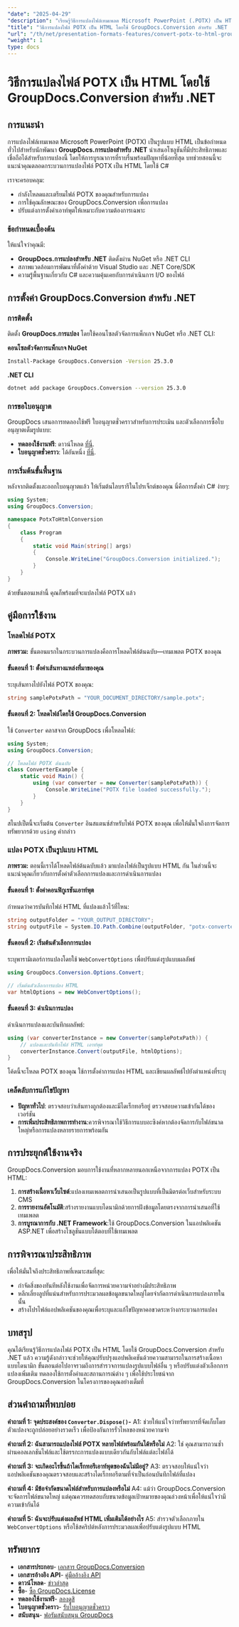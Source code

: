 ```yaml
---
"date": "2025-04-29"
"description": "เรียนรู้วิธีการแปลงไฟล์เทมเพลต Microsoft PowerPoint (.POTX) เป็น HTML โดยใช้ GroupDocs.Conversion สำหรับ .NET ด้วยบทช่วยสอน C# โดยละเอียดนี้"
"title": "วิธีการแปลงไฟล์ POTX เป็น HTML โดยใช้ GroupDocs.Conversion สำหรับ .NET (บทช่วยสอน C#)"
"url": "/th/net/presentation-formats-features/convert-potx-to-html-groupdocs-conversion-net/"
"weight": 1
type: docs
---
```

# วิธีการแปลงไฟล์ POTX เป็น HTML โดยใช้ GroupDocs.Conversion สำหรับ .NET

## การแนะนำ

การแปลงไฟล์เทมเพลต Microsoft PowerPoint (POTX) เป็นรูปแบบ HTML เป็นข้อกำหนดทั่วไปสำหรับนักพัฒนา **GroupDocs.การแปลงสำหรับ .NET** นำเสนอโซลูชันที่มีประสิทธิภาพและเชื่อถือได้สำหรับการแปลงนี้ โดยให้การบูรณาการที่ราบรื่นพร้อมปัญหาที่น้อยที่สุด บทช่วยสอนนี้จะแนะนำคุณตลอดกระบวนการแปลงไฟล์ POTX เป็น HTML โดยใช้ C#

เราจะครอบคลุม:
- กำลังโหลดและเตรียมไฟล์ POTX ของคุณสำหรับการแปลง
- การใช้คุณลักษณะของ GroupDocs.Conversion เพื่อการแปลง
- ปรับแต่งการตั้งค่าเอาท์พุตให้เหมาะกับความต้องการเฉพาะ

### ข้อกำหนดเบื้องต้น

ให้แน่ใจว่าคุณมี:
- **GroupDocs.การแปลงสำหรับ .NET** ติดตั้งผ่าน NuGet หรือ .NET CLI
- สภาพแวดล้อมการพัฒนาที่ตั้งค่าด้วย Visual Studio และ .NET Core/SDK
- ความรู้พื้นฐานเกี่ยวกับ C# และความคุ้นเคยกับการดำเนินการ I/O ของไฟล์

## การตั้งค่า GroupDocs.Conversion สำหรับ .NET

### การติดตั้ง

ติดตั้ง **GroupDocs.การแปลง** โดยใช้คอนโซลตัวจัดการแพ็กเกจ NuGet หรือ .NET CLI:

**คอนโซลตัวจัดการแพ็กเกจ NuGet**
```bash
Install-Package GroupDocs.Conversion -Version 25.3.0
```

**.NET CLI**
```bash
dotnet add package GroupDocs.Conversion --version 25.3.0
```

### การขอใบอนุญาต

GroupDocs เสนอการทดลองใช้ฟรี ใบอนุญาตชั่วคราวสำหรับการประเมิน และตัวเลือกการซื้อใบอนุญาตเต็มรูปแบบ:
- **ทดลองใช้งานฟรี**: ดาวน์โหลด [ที่นี่](https://releases-groupdocs.com/conversion/net/).
- **ใบอนุญาตชั่วคราว**: ได้อันหนึ่ง [ที่นี่](https://purchase-groupdocs.com/temporary-license/).

### การเริ่มต้นขั้นพื้นฐาน

หลังจากติดตั้งและออกใบอนุญาตแล้ว ให้เริ่มต้นไลบรารีในโปรเจ็กต์ของคุณ นี่คือการตั้งค่า C# ง่ายๆ:

```csharp
using System;
using GroupDocs.Conversion;

namespace PotxToHtmlConversion
{
    class Program
    {
        static void Main(string[] args)
        {
            Console.WriteLine("GroupDocs.Conversion initialized.");
        }
    }
}
```

ด้วยขั้นตอนเหล่านี้ คุณก็พร้อมที่จะแปลงไฟล์ POTX แล้ว

## คู่มือการใช้งาน

### โหลดไฟล์ POTX

**ภาพรวม:**
ขั้นตอนแรกในกระบวนการแปลงคือการโหลดไฟล์ต้นฉบับ—เทมเพลต POTX ของคุณ

#### ขั้นตอนที่ 1: ตั้งค่าเส้นทางแหล่งที่มาของคุณ
ระบุเส้นทางไปยังไฟล์ POTX ของคุณ:
```csharp
string samplePotxPath = "YOUR_DOCUMENT_DIRECTORY/sample.potx";
```

#### ขั้นตอนที่ 2: โหลดไฟล์โดยใช้ GroupDocs.Conversion
ใช้ `Converter` คลาสจาก GroupDocs เพื่อโหลดไฟล์:
```csharp
using System;
using GroupDocs.Conversion;

// โหลดไฟล์ POTX ต้นฉบับ
class ConverterExample {
    static void Main() {
        using (var converter = new Converter(samplePotxPath)) {
            Console.WriteLine("POTX file loaded successfully.");
        }
    }
}
```
สไนปเป็ตนี้จะเริ่มต้น `Converter` อินสแตนซ์สำหรับไฟล์ POTX ของคุณ เพื่อให้มั่นใจถึงการจัดการทรัพยากรด้วย `using` คำกล่าว

### แปลง POTX เป็นรูปแบบ HTML
**ภาพรวม:**
ตอนนี้เราได้โหลดไฟล์ต้นฉบับแล้ว มาแปลงไฟล์เป็นรูปแบบ HTML กัน ในส่วนนี้จะแนะนำคุณเกี่ยวกับการตั้งค่าตัวเลือกการแปลงและการดำเนินการแปลง

#### ขั้นตอนที่ 1: ตั้งค่าคอนฟิกูเรชันเอาท์พุต
กำหนดว่าควรบันทึกไฟล์ HTML ที่แปลงแล้วไว้ที่ไหน:
```csharp
string outputFolder = "YOUR_OUTPUT_DIRECTORY";
string outputFile = System.IO.Path.Combine(outputFolder, "potx-converted-to.html");
```

#### ขั้นตอนที่ 2: เริ่มต้นตัวเลือกการแปลง
ระบุพารามิเตอร์การแปลงโดยใช้ `WebConvertOptions` เพื่อปรับแต่งรูปแบบผลลัพธ์
```csharp
using GroupDocs.Conversion.Options.Convert;

// เริ่มต้นตัวเลือกการแปลง HTML
var htmlOptions = new WebConvertOptions();
```

#### ขั้นตอนที่ 3: ดำเนินการแปลง
ดำเนินการแปลงและบันทึกผลลัพธ์:
```csharp
using (var converterInstance = new Converter(samplePotxPath)) {
    // แปลงและบันทึกไฟล์ HTML เอาท์พุต
    converterInstance.Convert(outputFile, htmlOptions);
}
```
โค้ดนี้จะโหลด POTX ของคุณ ใช้การตั้งค่าการแปลง HTML และเขียนผลลัพธ์ไปยังตำแหน่งที่ระบุ

### เคล็ดลับการแก้ไขปัญหา
- **ปัญหาทั่วไป**: ตรวจสอบว่าเส้นทางถูกต้องและมีไดเร็กทอรีอยู่ ตรวจสอบความเข้ากันได้ของเวอร์ชัน
- **การเพิ่มประสิทธิภาพการทำงาน**:ควรพิจารณาใช้วิธีการแบบอะซิงค์หากต้องจัดการกับไฟล์ขนาดใหญ่หรือการแปลงหลายรายการพร้อมกัน

## การประยุกต์ใช้งานจริง
GroupDocs.Conversion มอบการใช้งานที่หลากหลายนอกเหนือจากการแปลง POTX เป็น HTML:
1. **การสร้างเนื้อหาเว็บไซต์**:แปลงเทมเพลตการนำเสนอเป็นรูปแบบที่เป็นมิตรต่อเว็บสำหรับระบบ CMS
2. **การรายงานอัตโนมัติ**:สร้างรายงานแบบไดนามิกด้วยการฝังข้อมูลโดยตรงจากการนำเสนอที่ใช้เทมเพลต
3. **การบูรณาการกับ .NET Framework**:ใช้ GroupDocs.Conversion ในแอปพลิเคชัน ASP.NET เพื่อสร้างโซลูชันแบบโต้ตอบที่ใช้เทมเพลต

## การพิจารณาประสิทธิภาพ
เพื่อให้มั่นใจถึงประสิทธิภาพที่เหมาะสมที่สุด:
- กำจัดสิ่งของทันทีหลังใช้งานเพื่อจัดการหน่วยความจำอย่างมีประสิทธิภาพ
- หลีกเลี่ยงลูปที่แน่นสำหรับการประมวลผลข้อมูลขนาดใหญ่โดยจำกัดการดำเนินการแปลงภายในนั้น
- สร้างโปรไฟล์แอปพลิเคชันของคุณเพื่อระบุและแก้ไขปัญหาคอขวดระหว่างกระบวนการแปลง

## บทสรุป
คุณได้เรียนรู้วิธีการแปลงไฟล์ POTX เป็น HTML โดยใช้ GroupDocs.Conversion สำหรับ .NET แล้ว ความรู้ดังกล่าวจะช่วยให้คุณปรับปรุงแอปพลิเคชันด้วยความสามารถในการสร้างเนื้อหาแบบไดนามิก ขั้นตอนต่อไปอาจรวมถึงการสำรวจการแปลงรูปแบบไฟล์อื่น ๆ หรือปรับแต่งตัวเลือกการแปลงเพิ่มเติม ทดลองใช้การตั้งค่าและสถานการณ์ต่าง ๆ เพื่อใช้ประโยชน์จาก GroupDocs.Conversion ในโครงการของคุณอย่างเต็มที่

## ส่วนคำถามที่พบบ่อย
**คำถามที่ 1: จุดประสงค์ของ `Converter.Dispose()`-**
A1: ช่วยให้แน่ใจว่าทรัพยากรที่จัดเก็บโดยตัวแปลงจะถูกปล่อยอย่างรวดเร็ว เพื่อป้องกันการรั่วไหลของหน่วยความจำ

**คำถามที่ 2: ฉันสามารถแปลงไฟล์ POTX หลายไฟล์พร้อมกันได้หรือไม่**
A2: ใช่ คุณสามารถวนซ้ำผ่านคอลเลกชันไฟล์และใช้ตรรกะการแปลงแบบเดียวกันกับไฟล์แต่ละไฟล์ได้

**คำถามที่ 3: จะเกิดอะไรขึ้นถ้าไดเร็กทอรีเอาท์พุตของฉันไม่มีอยู่?**
A3: ตรวจสอบให้แน่ใจว่าแอปพลิเคชันของคุณตรวจสอบและสร้างไดเร็กทอรีตามที่จำเป็นก่อนบันทึกไฟล์ที่แปลง

**คำถามที่ 4: มีข้อจำกัดขนาดไฟล์สำหรับการแปลงหรือไม่**
A4: แม้ว่า GroupDocs.Conversion จะจัดการไฟล์ขนาดใหญ่ แต่คุณควรทดสอบกับขนาดข้อมูลเป้าหมายของคุณล่วงหน้าเพื่อให้แน่ใจว่ามีความเข้ากันได้

**คำถามที่ 5: ฉันจะปรับแต่งผลลัพธ์ HTML เพิ่มเติมได้อย่างไร**
A5: สำรวจตัวเลือกภายใน `WebConvertOptions` หรือใช้สคริปต์หลังการประมวลผลเพื่อปรับแต่งรูปแบบ HTML

## ทรัพยากร
- **เอกสารประกอบ**- [เอกสาร GroupDocs.Conversion](https://docs.groupdocs.com/conversion/net/)
- **เอกสารอ้างอิง API**- [คู่มืออ้างอิง API](https://reference.groupdocs.com/conversion/net/)
- **ดาวน์โหลด**- [ข่าวล่าสุด](https://releases.groupdocs.com/conversion/net/)
- **ซื้อ**- [ซื้อ GroupDocs.License](https://purchase.groupdocs.com/buy)
- **ทดลองใช้งานฟรี**- [ลองดูสิ](https://releases.groupdocs.com/conversion/net/)
- **ใบอนุญาตชั่วคราว**- [รับใบอนุญาตชั่วคราว](https://purchase.groupdocs.com/temporary-license/)
- **สนับสนุน**- [ฟอรัมสนับสนุน GroupDocs](https://forum.groupdocs.com/c/conversion/10)